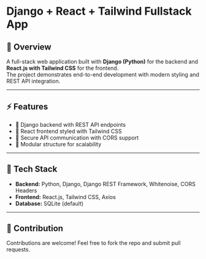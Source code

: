 # Django + React + Tailwind Fullstack App  

## 📌 Overview  
A full-stack web application built with **Django (Python)** for the backend and **React.js with Tailwind CSS** for the frontend.  
The project demonstrates end-to-end development with modern styling and REST API integration.  

---

## ⚡ Features  
- 🔹 Django backend with REST API endpoints  
- 🔹 React frontend styled with Tailwind CSS  
- 🔹 Secure API communication with CORS support  
- 🔹 Modular structure for scalability  

---

## 🚀 Tech Stack  
- **Backend:** Python, Django, Django REST Framework, Whitenoise, CORS Headers  
- **Frontend:** React.js, Tailwind CSS, Axios  
- **Database:** SQLite (default)  

---

## 🤝 Contribution  
Contributions are welcome! Feel free to fork the repo and submit pull requests.  

